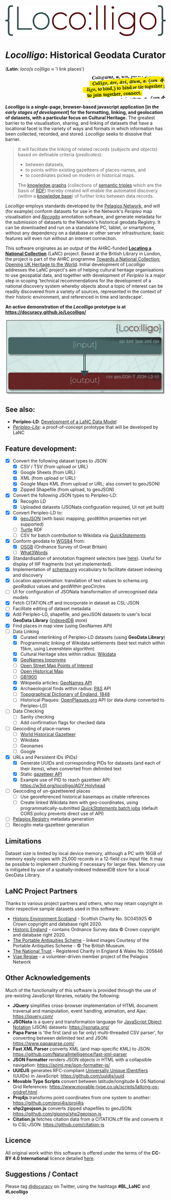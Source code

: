 <p align="center" width="100%">
    <img src="/images/Locolligo.png" />
</p>

# ***Locolligo***: Historical Geodata Curator
(**Latin**: *loco\[s co\]lligo* &#8776; 'I link places')
<p align="right" width="100%">
    <img src="/images/colligo.png" />
</p>

***Locolligo* is a single-page, browser-based javascript application \[*in the early stages of development*\] for the formatting, linking, and geolocation of datasets, with a particular focus on Cultural Heritage.** The greatest barrier to the visualisation, sharing, and linking of datasets that have a locational facet is the variety of ways and formats in which information has been collected, recorded, and stored. *Locolligo* seeks to dissolve that barrier.

>It will facilitate the linking of related records (*subjects* and *objects*) based on definable criteria (*predicates*):
>* between datasets, 
>* to points within existing gazetteers of places-names, and
>* to coordinates picked on modern or historical maps.
>
>The [knowledge graphs](https://en.wikipedia.org/wiki/Knowledge_graph) (collections of [semantic triples](https://en.wikipedia.org/wiki/Semantic_triple) which are the basis of [RDF](https://en.wikipedia.org/wiki/Resource_Description_Framework)) thereby created will enable the automated discovery (within a [knowledge base](https://en.wikipedia.org/wiki/Knowledge_base)) of further links between data records.

*Locolligo* employs standards developed by the [Pelagios Network](https://pelagios.org/), and will (for example) conform datasets for use in the Network's *Peripleo* map visualisation and [*Recogito*](https://recogito.pelagios.org/) annotation software, and generate metadata for the submission of datasets to the Network's historical geodata Registry. It can be downloaded and run on a standalone PC, tablet, or smartphone, without any dependency on a database or other server infrastructure; basic features will even run without an internet connection.

This software originates as an output of the AHRC-funded [**Locating a National Collection**](https://www.nationalcollection.org.uk/Foundation-Projects#:~:text=Locating%20a%20National%20Collection) (LaNC) project. Based at the British Library in London, the project is part of the AHRC programme [Towards a National Collection: Opening UK Heritage to the World](https://www.nationalcollection.org.uk/). Initial development of *Locolligo* addresses the LaNC project's aim of helping cultural heritage organisations to use geospatial data, and together with development of *Peripleo* is a major step in scoping 'technical recommendations for the development of a national discovery system whereby objects about a topic of interest can be readily discovered from a variety of sources, represented in the context of their historic environment, and referenced in time and landscape'. 

**An active demonstration of the *Locolligo* prototype is at https://docuracy.github.io/Locolligo/**
<p align="center" width="100%">
    <img border="black 1px" src="/images/Locolligo-screenshot.png" />
</p>

## See also:
* **Peripleo-LD**: [Development of a LaNC Data Model](https://docs.google.com/document/d/1yhVAqpPnKJ9SWfl-yg2zfMyPMTDNkerI7lCGF-pB7I8/edit?usp=sharing)
* [*Peripleo-Lite*](https://docuracy.github.io/LaNC-peripleo-lite/public/): a proof-of-concept prototype that will be developed by LaNC

## Feature development:
- [x] Convert the following dataset types to JSON:
    - [x] CSV / TSV (from upload or URL)
    - [x] Google Sheets (from URL)
    - [x] XML (from upload or URL)
    - [x] Google Maps KML (from upload or URL; also convert to geoJSON)
    - [x] Zipped Shapefile (from upload, to geoJSON)
- [x] Convert the following JSON types to Peripleo-LD:
    - [x] Recogito LD
    - [x] Uploaded datasets (JSONata configuration required, UI not yet built)
- [x] Convert Peripleo-LD to:
    - [x] [geoJSON](https://geojson.org/) (with basic mapping; *geoWithin* properties not yet supported)
    - [ ] [Turtle](https://en.wikipedia.org/wiki/Turtle_(syntax)) RDF
    - [ ] CSV for batch contribution to Wikidata via [*QuickStatements*](https://quickstatements.toolforge.org/)
- [x] Conform geodata to [WGS84](https://en.wikipedia.org/wiki/World_Geodetic_System) from:
    - [x] [OSGB](https://en.wikipedia.org/wiki/Ordnance_Survey_National_Grid) (Ordnance Survey of Great Britain)
    - [ ] [What3Words](https://what3words.com/about)
- [x] Standardisation of annotation fragment selectors (see [here](https://github.com/docuracy/LaNC/blob/main/Peripleo_Fragment_Selector_SVG.js)). Useful for display of IIIF fragments (not yet implemented).
- [x] Implementation of [schema.org](https://schema.org/) vocabulary to facilitate dataset indexing and discovery
- [x] Location approximation: translation of text values to schema.org *geoRadius* values and *geoWithin* *geoCircle*s
- [ ] UI for configuration of JSONata transformation of unrecognised data models
- [x] Fetch CITATION.cff and incorporate in dataset as CSL-JSON
- [ ] Facilitate editing of dataset metadata
- [x] Add Peripleo-LD, shapefile, and geoJSON datasets to user's local **GeoData Library** ([indexedDB](https://developer.mozilla.org/en-US/docs/Web/API/IndexedDB_API) store)
- [x] Find places in map view (using GeoNames API)
- [ ] Data Linking
    - [x] Curated interlinking of Peripleo-LD datasets (using **GeoData Library**)
    - [x] Programmatic linking of Wikidata settlements (best text match within 15km, using Levenshtein algorithm)
    - [x] Cultural Heritage sites within radius: [Wikidata](https://www.wikidata.org/)
    - [x] [GeoNames toponyms](https://www.geonames.org/export/web-services.html#findNearby)
    - [ ] [Open Street Map Points of Interest](https://wiki.openstreetmap.org/wiki/Points_of_interest)
    - [ ] [Open Historical Map](https://wiki.openstreetmap.org/wiki/Open_Historical_Map)
    - [ ] [GB1900](http://www.visionofbritain.org.uk/)
    - [x] Wikipedia articles: [GeoNames API](https://www.geonames.org/export/wikipedia-webservice.html#findNearbyWikipedia)
    - [x] Archaeological finds within radius: [PAS](https://finds.org.uk/) API
    - [ ] [Topographical Dictionary of England, 1848](https://www.british-history.ac.uk/topographical-dict/england)
    - [ ] Historical Plaques: [OpenPlaques.org](https://openplaques.org/) API (or data dump converted to Peripleo-LD)
- [ ] Data Checking
    - [ ] Sanity checking
    - [ ] Add confirmation flags for checked data
- [ ] Geocoding of place-names
    - [ ] [World Historical Gazetteer](https://whgazetteer.org/)
    - [ ] Wikidata
    - [ ] Geonames
    - [ ] Google
- [x] URLs and Persistent IDs (PIDs)
    - [x] Generate UUIDs and corresponding PIDs for datasets (and each of their items), when converted from delimited text
    - [x] Static [gazetteer API](https://github.com/docuracy/Locolligo/blob/main/API/index.html)
    - [x] Example use of PID to reach gazetteer API: https://w3id.org/locolligo/AGY.Holyhead
- [ ] Geocoding of un-gazetteered places
    - [ ]  Use georeferenced historical basemaps as citable references
    - [ ]  Create linked Wikidata item with geo-coordinates, using programmatically-submitted [*QuickStatements* batch jobs](https://quickstatements.toolforge.org/#/user) (default CORS policy prevents direct use of API)
- [ ] [Pelagios Registry](https://pelagios.org/activities/registry/) metadata generation
- [ ] Recogito meta-gazetteer generation

## Limitations
Dataset size is limited by local device memory, although a PC with 16GB of memory easily copes with 25,000 records in a 12-field csv input file. It may be possible to implement chunking if necessary for larger files. Memory use is mitigated by use of a spatially-indexed IndexedDB store for a local GeoData Library.

## LaNC Project Partners
Thanks to various project partners and others, who may retain copyright in their respective sample datasets used in this software:

* [Historic Environment Scotland](https://www.historicenvironment.scot/) - Scottish Charity No. SC045925 © Crown copyright and database right 2020.
* [Historic England](http://www.HistoricEngland.org.uk) - contains Ordnance Survey data © Crown copyright and database right 2020.
* [The Portable Antiquities Scheme](https://finds.org.uk/) - linked images Courtesy of the Portable Antiquities Scheme - © The British Museum.
* [The National Trust](https://www.nationaltrust.org.uk/) - Registered Charity in England & Wales No. 205846
* [Viae Regiae](https://viaeregiae.org/) - a volunteer-driven member project of the Pelagios Network

## Other Acknowledgements
Much of the functionality of this software is provided through the use of pre-existing JavaScript libraries, notably the following:

* **JQuery** simplifies cross-browser implementation of HTML document traversal and manipulation, event handling, animation, and Ajax: https://jquery.com/
* **JSONata** is a query and transformation language for [JavaScript Object Notation](https://en.wikipedia.org/wiki/JSON) (JSON) datasets: https://jsonata.org/
* **Papa Parse** is 'the first (and so far only) multi-threaded CSV parser', for converting between delimited text and JSON: https://www.papaparse.com/
* **Fast XML Parser** converts XML (and map-specific KML) to JSON: https://github.com/NaturalIntelligence/fast-xml-parser
* **JSON Formatter** renders JSON objects in HTML with a collapsible navigation: https://azimi.me/json-formatter-js/
* **UUIDJS** generates RFC-compliant [Universally Unique IDentifiers](https://en.wikipedia.org/wiki/Universally_unique_identifier) (UUIDs) in JavaScript: https://github.com/uuidjs/uuid
* **Movable Type Scripts** convert between latitude/longitude & OS National Grid References: https://www.movable-type.co.uk/scripts/latlong-os-gridref.html
* **Proj4js** transforms point coordinates from one system to another: https://github.com/proj4js/proj4js
* **shp2geojson.js** converts zipped shapefiles to geoJSON: https://github.com/gipong/shp2geojson.js
* **Citation.js** fetches citation data from a CITATION.cff file and converts it to CSL-JSON: https://github.com/citation-js

## Licence
All original work within this software is offered under the terms of the **CC-BY 4.0 International** licence detailed [here](./LICENSE.md).

## Suggestions / Contact
Please tag [@docuracy](https://twitter.com/docuracy) on Twitter, using the hashtags **#BL_LaNC** and **#Locolligo**
